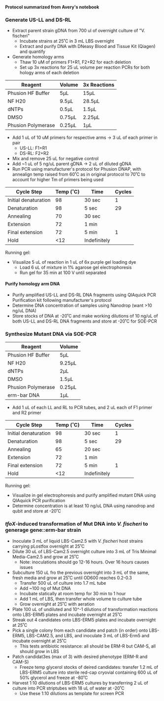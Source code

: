 #### Protocol summarized from Avery's notebook
### Generate US-LL and DS-RL
* Extract parent strain gDNA from 700 ul of overnight culture of "V. fischeri"
  * Incubate strains at 25˚C in 3 mL LBS overnight
  * Extract and purify DNA with DNeasy Blood and Tissue Kit (Qiagen) and quantify
* Generate homology arms
  * Thaw 10 uM of primers F1+R1, F2+R2 for each deletion
  * Set up 3x reactions for 25 uL volume per reaction PCRs for both hology arms of each deletion

Reagent | Volume | 3x Reactions
---------|------- |-------------
Phusion HF Buffer| 5µL | 15µL
NF H20 | 9.5µL | 28.5µL
dNTPs | 0.5µL | 1.5µL
DMSO | 0.75µL | 2.25µL
Phusion Polymerase | 0.25µL | 1µL

* Add 1 uL of 10 uM primers for respective arms -> 3 uL of each primer in pair
  * US-LL: F1+R1
  * DS-RL: F2+R2
* Mix and remove 25 uL for negative control
* Add ~1 uL of 5 ng/uL parent gDNA -> 2 uL of diluted gDNA
* Run PCR using manufacturer's protocol for Phusion DNAP, with annealign temp raised from 60˚C as in original protocol to 70˚C to account for higher Tm of primers being used

Cycle Step | Temp (˚C) | Time | Cycles
---------|------- |----------|--
Initial denaturation|98|30 sec|1
Denaturation|98|5 sec|29
Annealing|70|30 sec|
Extension|72|1 min|
Final extension|72|5 min|1
Hold|<12|Indefinitely|

Running gel:
* Visualize 5 uL of reaction in 1 uL of 6x purple gel loading dye
  * Load 6 uL of mixture in 1% agarose gel electrophoresis
  * Run gel for 35 min at 100 V until separated

 #### Purify homology arm DNA
 * Purify amplified US-LL and DS-RL DNA fragments using QIAquick PCR Purification kit following manufacturer's protocol
 * Determine DNA concentration of samples using Nanodrop (want >10 ng/uL DNA)
 * Store stocks of DNA at -20˚C and make working dilutions of 10 ng/uL of both US-LL and DS-RL DNA fragments and store at -20˚C for SOE-PCR

### Synthesize Mutant DNA via SOE-PCR

Reagent | Volume 
---------|-------
Phusion HF Buffer| 5µL 
NF H20 | 9.25µL
dNTPs | 2µL
DMSO | 1.5µL
Phusion Polymerase | 0.25µL 
erm-bar DNA | 1µL

* Add 1 uL of each LL and RL to PCR tubes, and 2 uL each of F1 primer and R2 primer

Cycle Step | Temp (˚C) | Time | Cycles
---------|------- |----------|--
Initial denaturation|98|30 sec|1
Denaturation|98|5 sec|29
Annealing|65|20 sec|
Extension|72|1 min|
Final extension|72|5 min|1
Hold|<12|Indefinitely|

Running gel:
* Visualize in gel electrophoresis and purify amplified mutant DNA using QIAquick PCR purification
* Determine concentration is at least 10 ng/uL DNA using nanodrop and qubit and store at -20˚C

### *tfoX*-induced transformation of Mut DNA into *V. fischeri* to generage gene::erm-bar strain
* Inoculate 3 mL of liquid LBS-Cam2.5 with *V. fischeri* host strains carrying pLostfox overnight at 25˚C
* Dilute 30 uL of LBS-Cam2.5 overnight culture into 3 mL of Tris Minimal Media-Cam2.5 and grow at 25˚C
  * Note: inoculations should go 12-16 hours. Over 16 hours causes issues
* Subculture 150 uL fro the previous overnight into 3 mL of the same, fresh media and grow at 25˚C until OD600 reaches 0.2-0.3
  * Transfer 500 uL of culture into 1.7 mL tube
  * Add ~100 ng of Mut DNA
  * Incubate statically at room temp for 30 min to 1 hour
  * Add 1 mL of LBS, then transfer whole volume to culture tube
  * Grow overnight at 25˚C with aeration
* Plate 100 uL of undiluted and 10^-1 dilutions of transformation reactions onto LBS-ERM5 plates and incubate overnight at 25˚C
* Streak out 4 candidates onto LBS-ERM5 plates and incubate overnight at 25˚C
* Pick a single colony from each candidate and patch (in order) onto LBS-ERM5, LBS-CAM2.5, and LBS, and inoculate 3 mL of LBS-Erm5 and incubate overnight at 25˚C
  * This tests antibiotic resistance: all should be ERM-R but CAM-S, all should grow in LBS
* Patch candidat3es (max of 3) with desired phenotype (ERM-R and CAM-S)
  * Freeze temp glycerol stocks of deired candidates: transfer 1.2 mL of LBS-ERM5 culture into sterile red-cap cryovial containing 600 uL of 50% glycerol and freeze at -80˚C
* Harvest 1:10 dilutions of LBS-ERM5 cultures by transferring 2 uL of culture into PCR striptubes with 18 uL of water at -20˚C
  * Use these 1:10 dilutions as template for screen PCR
